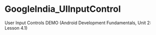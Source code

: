 # GoogleIndia_UIlnputControl
User Input Controls DEMO (Android Development Fundamentals, Unit 2: Lesson 4.1)
